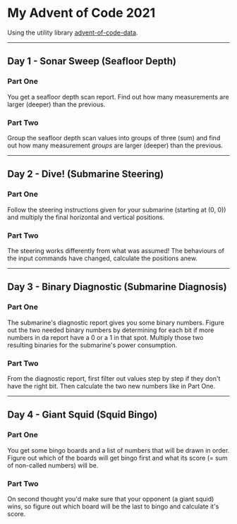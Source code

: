 # My Advent of Code 2021
Using the utility library [advent-of-code-data](https://github.com/wimglenn/advent-of-code-data).

---
## Day 1 - Sonar Sweep (Seafloor Depth)
### Part One
You get a seafloor depth scan report. 
Find out how many measurements are larger (deeper) than the previous.

### Part Two
Group the seafloor depth scan values into groups of three (sum) and
find out how many measurement *groups* are larger (deeper) than the previous.



---
## Day 2 - Dive! (Submarine Steering)
### Part One
Follow the steering instructions given for your submarine (starting at (0, 0)) 
and multiply the final horizontal and vertical positions.

### Part Two
The steering works differently from what was assumed! 
The behaviours of the input commands have changed, calculate the positions anew.



---
## Day 3 - Binary Diagnostic (Submarine Diagnosis)
### Part One
The submarine's diagnostic report gives you some binary numbers. Figure out the two needed
binary numbers by determining for each bit if more numbers in da report have a 0 or a 1
in that spot. Multiply those two resulting binaries for the submarine's 
power consumption.

### Part Two
From the diagnostic report, first filter out values step by step if they don't 
have the right bit. Then calculate the two new numbers like in Part One.




---
## Day 4 - Giant Squid (Squid Bingo)
### Part One
You get some bingo boards and a list of numbers that will be drawn in order.
Figure out which of the boards will get bingo first and what its score 
(= sum of non-called numbers) will be.

### Part Two
On second thought you'd make sure that your opponent (a giant squid) wins,
so figure out which board will be the last to bingo and calculate it's score.










<!---Daily Template

---
## Day Nr. - <name>
### Part One
Short description...

### Part Two
Short description...

-->

